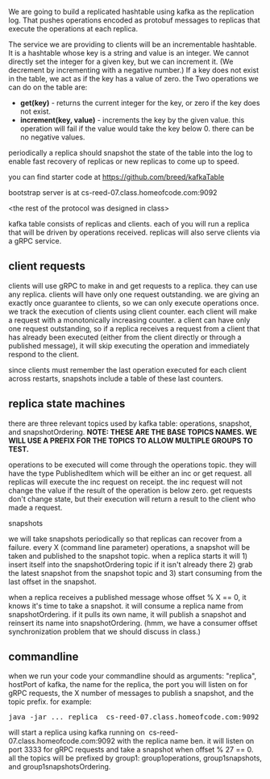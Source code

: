 <p>We are going to build a replicated hashtable using kafka as the replication log. That pushes operations encoded as protobuf messages to replicas that execute the operations at each replica.</p>
<p>The service we are providing to clients will be an incrementable hashtable. It is a hashtable whose key is a string and value is an integer. We cannot directly set the integer for a given key, but we can increment it. (We decrement by incrementing with a negative number.) If a key does not exist in the table, we act as if the key has a value of zero. the Two operations we can do on the table are:</p>
<ul>
<li><strong>get(key)</strong> - returns the current integer for the key, or zero if the key does not exist.</li>
<li><strong>increment(key, value)</strong> - increments the key by the given value. this operation will fail if the value would take the key below 0. there can be no negative values.</li>
</ul>
<p>periodically a replica should snapshot the state of the table into the log to enable fast recovery of replicas or new replicas to come up to speed.</p>
<p>you can find starter code at <a href="https://github.com/breed/kafkaTable" target="_blank" class="external" rel="noreferrer noopener"><span>https://github.com/breed/kafkaTable</span><span class="external_link_icon" style="margin-inline-start: 5px; display: inline-block; text-indent: initial; " role="presentation">
</span></a></p>
<p>bootstrap server is at cs-reed-07.class.homeofcode.com:9092</p>
<p>&lt;the rest of the protocol was designed in class&gt;</p>
<p>kafka table consists of replicas and clients. each of you will run a replica that will be driven by operations received. replicas will also serve clients via a gRPC service.</p>
<h2>client requests</h2>
<p>clients will use gRPC to make in and get requests to a replica. they can use any replica. clients will have only one request outstanding. we are giving an exactly once guarantee to clients, so we can only execute operations once. we track the execution of clients using client counter. each client will make a request with a monotonically increasing counter. a client can have only one request outstanding, so if a replica receives a request from a client that has already been executed (either from the client directly or through a published message), it will skip executing the operation and immediately respond to the client.</p>
<p>since clients must remember the last operation executed for each client across restarts, snapshots include a table of these last counters.</p>
<h2>replica state machines</h2>
<p>there are three relevant topics used by kafka table: operations, snapshot, and snapshotOrdering. <strong>NOTE: THESE ARE THE BASE TOPICS NAMES. WE WILL USE A PREFIX FOR THE TOPICS TO ALLOW MULTIPLE GROUPS TO TEST.</strong><strong></strong><strong></strong></p>
<p>operations to be executed will come through the operations topic. they will have the type PublishedItem which will be either an inc or get request. all replicas will execute the inc request on receipt. the inc request will not change the value if the result of the operation is below zero. get requests don't change state, but their execution will return a result to the client who made a request.</p>
<p>snapshots</p>
<p>we will take snapshots periodically so that replicas can recover from a failure. every X (command line parameter) operations, a snapshot will be taken and published to the snapshot topic. when a replica starts it will 1) insert itself into the snapshotOrdering topic if it isn't already there 2) grab the latest snapshot from the snapshot topic and 3) start consuming from the last offset in the snapshot.</p>
<p>when a replica receives a published message whose offset % X == 0, it knows it's time to take a snapshot. it will consume a replica name from snapshotOrdering. if it pulls its own name, it will publish a snapshot and reinsert its name into snapshotOrdering. (hmm, we have a consumer offset synchronization problem that we should discuss in class.)</p>
<h2>commandline</h2>
<p>when we run your code your commandline should as arguments: "replica", hostPort of kafka, the name for the replica, the port you will listen on for gRPC requests, the X number of messages to publish a snapshot, and the topic prefix. for example:</p>
<pre>java -jar ... replica &nbsp;cs-reed-07.class.homeofcode.com:9092 ben 3333 27 group1</pre>
<p>will start a replica using kafka running on &nbsp;cs-reed-07.class.homeofcode.com:9092 with the replica name ben. it will listen on port 3333 for gRPC requests and take a snapshot when offset % 27 == 0. all the topics will be prefixed by group1: group1operations, group1snapshots, and group1snapshotsOrdering.</p>